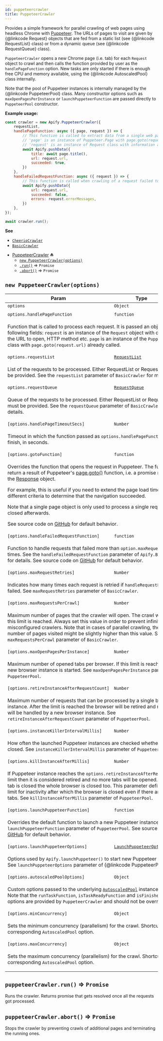 ```yaml
---
id: puppeteercrawler
title: PuppeteerCrawler
---
```

<a name="exp_module_PuppeteerCrawler--PuppeteerCrawler"></a>

Provides a simple framework for parallel crawling of web pages
using headless Chrome with [Puppeteer](https://github.com/GoogleChrome/puppeteer).
The URLs of pages to visit are given by {@linkcode Request} objects that are fed from
a static list (see {@linkcode RequestList} class)
or from a dynamic queue (see {@linkcode RequestQueue} class).

`PuppeteerCrawler` opens a new Chrome page (i.e. tab) for each `Request` object to crawl
and then calls the function provided by user as the `handlePageFunction` option.
New tasks are only started if there is enough free CPU and memory available,
using the {@linkcode AutoscaledPool} class internally.

Note that the pool of Puppeteer instances is internally managed by
the {@linkcode PuppeteerPool} class. Many constructor options
such as `maxOpenPagesPerInstance` or `launchPuppeteerFunction` are passed directly
to `PuppeteerPool` constructor.

**Example usage:**

```javascript
const crawler = new Apify.PuppeteerCrawler({
    requestList,
    handlePageFunction: async ({ page, request }) => {
        // This function is called to extract data from a single web page
        // 'page' is an instance of Puppeteer.Page with page.goto(request.url) already called
        // 'request' is an instance of Request class with information about the page to load
        await Apify.pushData({
            title: await page.title(),
            url: request.url,
            succeeded: true,
        })
    },
    handleFailedRequestFunction: async ({ request }) => {
        // This function is called when crawling of a request failed too many time
        await Apify.pushData({
            url: request.url,
            succeeded: false,
            errors: request.errorMessages,
        })
    },
});

await crawler.run();
```

**See**

- [`CheerioCrawler`](CheerioCrawler)
- [`BasicCrawler`](BasicCrawler)

* [PuppeteerCrawler](#exp_module_PuppeteerCrawler--PuppeteerCrawler) ⏏
    * [`new PuppeteerCrawler(options)`](#new_module_PuppeteerCrawler--PuppeteerCrawler_new)
    * [`.run()`](puppeteercrawler--PuppeteerCrawler+run) ⇒ <code>Promise</code>
    * [`.abort()`](puppeteercrawler--PuppeteerCrawler+abort) ⇒ <code>Promise</code>

<a name="new_module_PuppeteerCrawler--PuppeteerCrawler_new"></a>

## `new PuppeteerCrawler(options)`
<table>
<thead>
<tr>
<th>Param</th><th>Type</th><th>Default</th>
</tr>
</thead>
<tbody>
<tr>
<td><code>options</code></td><td><code>Object</code></td><td></td>
</tr>
<tr>
<td colspan="3"></td></tr><tr>
<td><code>options.handlePageFunction</code></td><td><code>function</code></td><td></td>
</tr>
<tr>
<td colspan="3"><p>Function that is called to process each request.
  It is passed an object with the following fields:
  <code>request</code> is an instance of the <code>Request</code> object with details about the URL to open, HTTP method etc.
  <code>page</code> is an instance of the <code>Puppeteer.Page</code> class with <code>page.goto(request.url)</code> already called.</p>
</td></tr><tr>
<td><code>options.requestList</code></td><td><code><a href="requestlist">RequestList</a></code></td><td></td>
</tr>
<tr>
<td colspan="3"><p>List of the requests to be processed.
  Either RequestList or RequestQueue must be provided.
  See the <code>requestList</code> parameter of <code>BasicCrawler</code> for more details.</p>
</td></tr><tr>
<td><code>options.requestQueue</code></td><td><code><a href="requestqueue">RequestQueue</a></code></td><td></td>
</tr>
<tr>
<td colspan="3"><p>Queue of the requests to be processed.
  Either RequestList or RequestQueue must be provided.
  See the <code>requestQueue</code> parameter of <code>BasicCrawler</code> for more details.</p>
</td></tr><tr>
<td><code>[options.handlePageTimeoutSecs]</code></td><td><code>Number</code></td><td><code>300</code></td>
</tr>
<tr>
<td colspan="3"><p>Timeout in which the function passed as <code>options.handlePageFunction</code> needs to finish, in seconds.</p>
</td></tr><tr>
<td><code>[options.gotoFunction]</code></td><td><code>function</code></td><td></td>
</tr>
<tr>
<td colspan="3"><p>Overrides the function that opens the request in Puppeteer. The function should return a result of Puppeteer&#39;s
  <a href="https://github.com/GoogleChrome/puppeteer/blob/master/docs/api.md#pagegotourl-options">page.goto()</a> function,
  i.e. a promise resolving to the <a href="https://github.com/GoogleChrome/puppeteer/blob/master/docs/api.md#class-response">Response</a> object.</p>
<p>  For example, this is useful if you need to extend the page load timeout or select different criteria
  to determine that the navigation succeeded.</p>
<p>  Note that a single page object is only used to process a single request and it is closed afterwards.</p>
<p>  See source code on <a href="https://github.com/apifytech/apify-js/blob/master/src/puppeteer_crawler.js#L9">GitHub</a> for default behavior.</p>
</td></tr><tr>
<td><code>[options.handleFailedRequestFunction]</code></td><td><code>function</code></td><td></td>
</tr>
<tr>
<td colspan="3"><p>Function to handle requests that failed more than <code>option.maxRequestRetries</code> times. See the <code>handleFailedRequestFunction</code>
  parameter of <code>Apify.BasicCrawler</code> for details.
  See source code on <a href="https://github.com/apifytech/apify-js/blob/master/src/puppeteer_crawler.js#L13">GitHub</a> for default behavior.</p>
</td></tr><tr>
<td><code>[options.maxRequestRetries]</code></td><td><code>Number</code></td><td><code>3</code></td>
</tr>
<tr>
<td colspan="3"><p>Indicates how many times each request is retried if <code>handleRequestFunction</code> failed.
  See <code>maxRequestRetries</code> parameter of <code>BasicCrawler</code>.</p>
</td></tr><tr>
<td><code>[options.maxRequestsPerCrawl]</code></td><td><code>Number</code></td><td></td>
</tr>
<tr>
<td colspan="3"><p>Maximum number of pages that the crawler will open. The crawl will stop when this limit is reached.
  Always set this value in order to prevent infinite loops in misconfigured crawlers.
  Note that in cases of parallel crawling, the actual number of pages visited might be slightly higher than this value.
  See <code>maxRequestsPerCrawl</code> parameter of <code>BasicCrawler</code>.</p>
</td></tr><tr>
<td><code>[options.maxOpenPagesPerInstance]</code></td><td><code>Number</code></td><td><code>50</code></td>
</tr>
<tr>
<td colspan="3"><p>Maximum number of opened tabs per browser. If this limit is reached then a new
  browser instance is started. See <code>maxOpenPagesPerInstance</code> parameter of <code>PuppeteerPool</code>.</p>
</td></tr><tr>
<td><code>[options.retireInstanceAfterRequestCount]</code></td><td><code>Number</code></td><td><code>100</code></td>
</tr>
<tr>
<td colspan="3"><p>Maximum number of requests that can be processed by a single browser instance.
  After the limit is reached the browser will be retired and new requests will
  be handled by a new browser instance.
  See <code>retireInstanceAfterRequestCount</code> parameter of <code>PuppeteerPool</code>.</p>
</td></tr><tr>
<td><code>[options.instanceKillerIntervalMillis]</code></td><td><code>Number</code></td><td><code>60000</code></td>
</tr>
<tr>
<td colspan="3"><p>How often the launched Puppeteer instances are checked whether they can be
  closed. See <code>instanceKillerIntervalMillis</code> parameter of <code>PuppeteerPool</code>.</p>
</td></tr><tr>
<td><code>[options.killInstanceAfterMillis]</code></td><td><code>Number</code></td><td><code>300000</code></td>
</tr>
<tr>
<td colspan="3"><p>If Puppeteer instance reaches the <code>options.retireInstanceAfterRequestCount</code> limit then
  it is considered retired and no more tabs will be opened. After the last tab is closed
  the whole browser is closed too. This parameter defines a time limit for inactivity
  after which the browser is closed even if there are pending tabs. See
  <code>killInstanceAfterMillis</code> parameter of <code>PuppeteerPool</code>.</p>
</td></tr><tr>
<td><code>[options.launchPuppeteerFunction]</code></td><td><code>function</code></td><td></td>
</tr>
<tr>
<td colspan="3"><p>Overrides the default function to launch a new Puppeteer instance.
  See <code>launchPuppeteerFunction</code> parameter of <code>PuppeteerPool</code>.
  See source code on <a href="https://github.com/apifytech/apify-js/blob/master/src/puppeteer_crawler.js#L9">GitHub</a> for default behavior.</p>
</td></tr><tr>
<td><code>[options.launchPuppeteerOptions]</code></td><td><code><a href="#LaunchPuppeteerOptions">LaunchPuppeteerOptions</a></code></td><td></td>
</tr>
<tr>
<td colspan="3"><p>Options used by <code>Apify.launchPuppeteer()</code> to start new Puppeteer instances.
  See <code>launchPuppeteerOptions</code> parameter of {@linkcode PuppeteerPool}.</p>
</td></tr><tr>
<td><code>[options.autoscaledPoolOptions]</code></td><td><code>Object</code></td><td></td>
</tr>
<tr>
<td colspan="3"><p>Custom options passed to the underlying <a href="AutoscaledPool"><code>AutoscaledPool</code></a> instance constructor.
  Note that the <code>runTaskFunction</code>, <code>isTaskReadyFunction</code> and <code>isFinishedFunction</code> options
  are provided by <code>PuppeteerCrawler</code> and should not be overridden.</p>
</td></tr><tr>
<td><code>[options.minConcurrency]</code></td><td><code>Object</code></td><td><code>1</code></td>
</tr>
<tr>
<td colspan="3"><p>Sets the minimum concurrency (parallelism) for the crawl. Shortcut to the corresponding <code>AutoscaledPool</code> option.</p>
</td></tr><tr>
<td><code>[options.maxConcurrency]</code></td><td><code>Object</code></td><td><code>1000</code></td>
</tr>
<tr>
<td colspan="3"><p>Sets the maximum concurrency (parallelism) for the crawl. Shortcut to the corresponding <code>AutoscaledPool</code> option.</p>
</td></tr></tbody>
</table>
<a name="module_PuppeteerCrawler--PuppeteerCrawler+run"></a>

## `puppeteerCrawler.run()` ⇒ <code>Promise</code>
Runs the crawler. Returns promise that gets resolved once all the requests got processed.

<a name="module_PuppeteerCrawler--PuppeteerCrawler+abort"></a>

## `puppeteerCrawler.abort()` ⇒ <code>Promise</code>
Stops the crawler by preventing crawls of additional pages and terminating the running ones.

